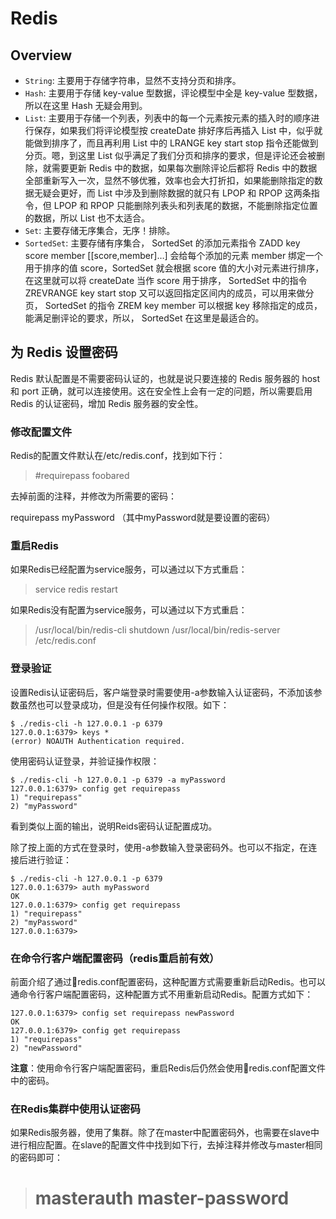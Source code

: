 # Redis

## Overview

- `String`: 主要用于存储字符串，显然不支持分页和排序。
- `Hash`: 主要用于存储 key-value 型数据，评论模型中全是 key-value 型数据，所以在这里 Hash 无疑会用到。
- `List`: 主要用于存储一个列表，列表中的每一个元素按元素的插入时的顺序进行保存，如果我们将评论模型按 createDate 排好序后再插入 List 中，似乎就能做到排序了，而且再利用 List 中的 LRANGE key start stop 指令还能做到分页。嗯，到这里 List 似乎满足了我们分页和排序的要求，但是评论还会被删除，就需要更新 Redis 中的数据，如果每次删除评论后都将 Redis 中的数据全部重新写入一次，显然不够优雅，效率也会大打折扣，如果能删除指定的数据无疑会更好，而 List 中涉及到删除数据的就只有 LPOP 和 RPOP 这两条指令，但 LPOP 和 RPOP 只能删除列表头和列表尾的数据，不能删除指定位置的数据，所以 List 也不太适合。
- `Set`: 主要存储无序集合，无序！排除。
- `SortedSet`: 主要存储有序集合， SortedSet 的添加元素指令 ZADD key score member [[score,member]…] 会给每个添加的元素 member 绑定一个用于排序的值 score，SortedSet 就会根据 score 值的大小对元素进行排序，在这里就可以将 createDate 当作 score 用于排序， SortedSet 中的指令 ZREVRANGE key start stop 又可以返回指定区间内的成员，可以用来做分页， SortedSet 的指令 ZREM key member 可以根据 key 移除指定的成员，能满足删评论的要求，所以， SortedSet 在这里是最适合的。

## 为 Redis 设置密码

Redis 默认配置是不需要密码认证的，也就是说只要连接的 Redis 服务器的 host 和 port 正确，就可以连接使用。这在安全性上会有一定的问题，所以需要启用 Redis 的认证密码，增加 Redis 服务器的安全性。

### 修改配置文件

Redis的配置文件默认在/etc/redis.conf，找到如下行：

> #requirepass foobared

去掉前面的注释，并修改为所需要的密码：

requirepass myPassword （其中myPassword就是要设置的密码）

### 重启Redis

如果Redis已经配置为service服务，可以通过以下方式重启：

> service redis restart

如果Redis没有配置为service服务，可以通过以下方式重启：

> /usr/local/bin/redis-cli shutdown
/usr/local/bin/redis-server /etc/redis.conf

### 登录验证

设置Redis认证密码后，客户端登录时需要使用-a参数输入认证密码，不添加该参数虽然也可以登录成功，但是没有任何操作权限。如下：

```shell
$ ./redis-cli -h 127.0.0.1 -p 6379
127.0.0.1:6379> keys *
(error) NOAUTH Authentication required.
```

使用密码认证登录，并验证操作权限：

```shell
$ ./redis-cli -h 127.0.0.1 -p 6379 -a myPassword
127.0.0.1:6379> config get requirepass
1) "requirepass"
2) "myPassword"
```

看到类似上面的输出，说明Reids密码认证配置成功。

除了按上面的方式在登录时，使用-a参数输入登录密码外。也可以不指定，在连接后进行验证：

```shell
$ ./redis-cli -h 127.0.0.1 -p 6379
127.0.0.1:6379> auth myPassword
OK
127.0.0.1:6379> config get requirepass
1) "requirepass"
2) "myPassword"
127.0.0.1:6379>
```

### 在命令行客户端配置密码（redis重启前有效）

前面介绍了通过redis.conf配置密码，这种配置方式需要重新启动Redis。也可以通命令行客户端配置密码，这种配置方式不用重新启动Redis。配置方式如下：

```shell
127.0.0.1:6379> config set requirepass newPassword
OK
127.0.0.1:6379> config get requirepass
1) "requirepass"
2) "newPassword"
```

**注意**：使用命令行客户端配置密码，重启Redis后仍然会使用redis.conf配置文件中的密码。

### 在Redis集群中使用认证密码

如果Redis服务器，使用了集群。除了在master中配置密码外，也需要在slave中进行相应配置。在slave的配置文件中找到如下行，去掉注释并修改与master相同的密码即可：

> # masterauth master-password

